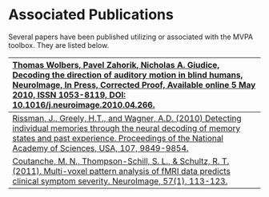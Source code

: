 # Associated Publications #

Several papers have been published utilizing or associated with the MVPA toolbox.  They are listed below.


|[Thomas Wolbers, Pavel Zahorik, Nicholas A. Giudice, Decoding the direction of auditory motion in blind humans, NeuroImage, In Press, Corrected Proof, Available online 5 May 2010, ISSN 1053-8119, DOI: 10.1016/j.neuroimage.2010.04.266.](http://www.sciencedirect.com/science/article/B6WNP-50106VT-2/2/53b8d0c71836af485b1e58c4c6915035)|
|:-------------------------------------------------------------------------------------------------------------------------------------------------------------------------------------------------------------------------------------------------------------------------------------------------------------------------------------------|
|[Rissman, J., Greely, H.T., and Wagner, A.D. (2010) Detecting individual memories through the neural decoding of memory states and past experience. Proceedings of the National Academy of Sciences, USA, 107, 9849-9854.](http://www.pnas.org/content/107/21/9849) |
|[Coutanche, M. N., Thompson-Schill, S. L., & Schultz, R. T. (2011). Multi-voxel pattern analysis of fMRI data predicts clinical symptom severity. NeuroImage, 57(1), 113-123.](http://dx.doi.org/10.1016/j.neuroimage.2011.04.016) |